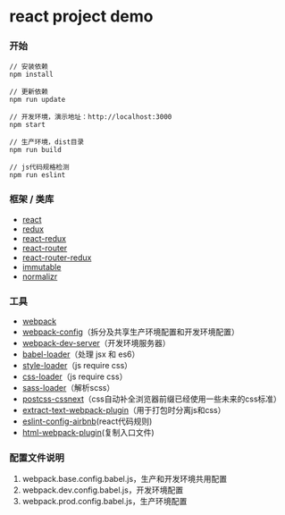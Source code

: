 react project demo
==================

### 开始

    // 安装依赖
    npm install 
    
    // 更新依赖
    npm run update
    
    // 开发环境，演示地址：http://localhost:3000
    npm start 
    
    // 生产环境，dist目录
    npm run build 
    
    // js代码规格检测
    npm run eslint

### 框架 / 类库

+ [react](https://github.com/facebook/react)
+ [redux](https://github.com/reactjs/redux)
+ [react-redux](https://github.com/reactjs/react-redux)
+ [react-router](https://github.com/reactjs/react-router)
+ [react-router-redux](https://github.com/reactjs/react-router-redux)
+ [immutable](https://facebook.github.io/immutable-js/)
+ [normalizr](https://github.com/gaearon/normalizr)

### 工具

+ [webpack](https://github.com/webpack/webpack)
+ [webpack-config](https://github.com/mdreizin/webpack-config)（拆分及共享生产环境配置和开发环境配置）
+ [webpack-dev-server](https://github.com/webpack/webpack-dev-server)（开发环境服务器）
+ [babel-loader](https://github.com/babel/babel-loader)（处理 jsx 和 es6）
+ [style-loader](https://github.com/webpack/style-loader)（js require css）
+ [css-loader](https://github.com/webpack/css-loader)（js require css）
+ [sass-loader](https://github.com/jtangelder/sass-loader)（解析scss）
+ [postcss-cssnext](https://github.com/MoOx/postcss-cssnext)（css自动补全浏览器前缀已经使用一些未来的css标准）
+ [extract-text-webpack-plugin](https://github.com/webpack/extract-text-webpack-plugin)（用于打包时分离js和css）
+ [eslint-config-airbnb](https://github.com/airbnb/javascript/tree/master/packages/eslint-config-airbnb)(react代码规则) 
+ [html-webpack-plugin](https://www.npmjs.com/package/html-webpack-plugin)(复制入口文件)


### 配置文件说明

1. webpack.base.config.babel.js，生产和开发环境共用配置
2. webpack.dev.config.babel.js，开发环境配置
3. webpack.prod.config.babel.js，生产环境配置
